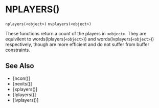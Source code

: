 # NPLAYERS()
`nplayers(<object>)`
`nvplayers(<object>)`

  These functions return a count of the players in `<object>`. They are equivilent to words(lplayers(`<object>`)) and words(lvplayers(`<object>`)) respectively, though are more efficient and do not suffer from buffer constraints.


## See Also
- [ncon()]
- [nexits()]
- [xplayers()]
- [lplayers()]
- [lvplayers()]

